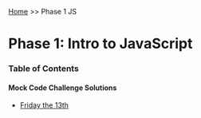 [Home](https://github.com/charliekozey/flatiron-lesson-plans/tree/main) >> Phase 1 JS

# Phase 1: Intro to JavaScript
### Table of Contents

#### Mock Code Challenge Solutions
- [Friday the 13th](https://github.com/charliekozey/friday-the-13th)